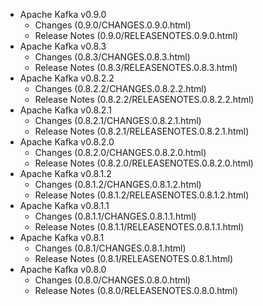 
<!---
# Licensed to the Apache Software Foundation (ASF) under one
# or more contributor license agreements.  See the NOTICE file
# distributed with this work for additional information
# regarding copyright ownership.  The ASF licenses this file
# to you under the Apache License, Version 2.0 (the
# "License"); you may not use this file except in compliance
# with the License.  You may obtain a copy of the License at
#
#     http://www.apache.org/licenses/LICENSE-2.0
#
# Unless required by applicable law or agreed to in writing, software
# distributed under the License is distributed on an "AS IS" BASIS,
# WITHOUT WARRANTIES OR CONDITIONS OF ANY KIND, either express or implied.
# See the License for the specific language governing permissions and
# limitations under the License.
-->
* Apache Kafka v0.9.0
    * Changes (0.9.0/CHANGES.0.9.0.html)
    * Release Notes (0.9.0/RELEASENOTES.0.9.0.html)
* Apache Kafka v0.8.3
    * Changes (0.8.3/CHANGES.0.8.3.html)
    * Release Notes (0.8.3/RELEASENOTES.0.8.3.html)
* Apache Kafka v0.8.2.2
    * Changes (0.8.2.2/CHANGES.0.8.2.2.html)
    * Release Notes (0.8.2.2/RELEASENOTES.0.8.2.2.html)
* Apache Kafka v0.8.2.1
    * Changes (0.8.2.1/CHANGES.0.8.2.1.html)
    * Release Notes (0.8.2.1/RELEASENOTES.0.8.2.1.html)
* Apache Kafka v0.8.2.0
    * Changes (0.8.2.0/CHANGES.0.8.2.0.html)
    * Release Notes (0.8.2.0/RELEASENOTES.0.8.2.0.html)
* Apache Kafka v0.8.1.2
    * Changes (0.8.1.2/CHANGES.0.8.1.2.html)
    * Release Notes (0.8.1.2/RELEASENOTES.0.8.1.2.html)
* Apache Kafka v0.8.1.1
    * Changes (0.8.1.1/CHANGES.0.8.1.1.html)
    * Release Notes (0.8.1.1/RELEASENOTES.0.8.1.1.html)
* Apache Kafka v0.8.1
    * Changes (0.8.1/CHANGES.0.8.1.html)
    * Release Notes (0.8.1/RELEASENOTES.0.8.1.html)
* Apache Kafka v0.8.0
    * Changes (0.8.0/CHANGES.0.8.0.html)
    * Release Notes (0.8.0/RELEASENOTES.0.8.0.html)
